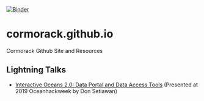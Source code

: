 [![Binder](https://mybinder.org/badge_logo.svg)](https://mybinder.org/v2/gh/cormorack/cormorack.github.io/master?filepath=notebooks)

# cormorack.github.io
Cormorack Github Site and Resources

## Lightning Talks
- [Interactive Oceans 2.0: Data Portal and Data Access Tools](https://nbviewer.jupyter.org/github/cormorack/cormorack.github.io/blob/master/notebooks/2019-Oceanhackweek-IO2-lightning-talk.ipynb) (Presented at 2019 Oceanhackweek by Don Setiawan)
